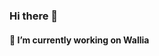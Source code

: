 ### Hi there 👋
#### <h4>🔭 I’m currently working on Wallia</h3>
<p href="https://i.pinimg.com/originals/a6/7a/2a/a67a2aaa917fd06458ce74485ebb98ff.gif"><p>
<!--
**MigueJimenezR/MigueJimenezR** is a ✨ _special_ ✨ repository because its `README.md` (this file) appears on your GitHub profile.

Here are some ideas to get you started:


- 🌱 I’m currently learning ...
- 👯 I’m looking to collaborate on ...
- 🤔 I’m looking for help with ...
- 💬 Ask me about ...
- 📫 How to reach me: ...
- 😄 Pronouns: ...
- ⚡ Fun fact: ...
-->
